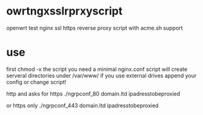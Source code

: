 # owrtngxsslrprxyscript
openwrt test nginx ssl https reverse proxy script with acme.sh support

# use
first chmod -x the script 
you need a minimal nginx.conf 
script will create serveral directories under /var/www/ 
if you use external drives append your config or change script!  

http and asks for https
./ngrpconf_80 domain.ltd ipadresstobeproxied 

or https only 
./ngrpconf_443 domain.ltd ipadresstobeproxied 

